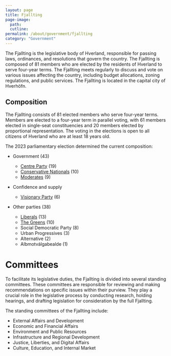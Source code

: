 ```yaml
---
layout: page
title: Fjallting
page-image: 
  path:  
  cutline: 
permalink: /about/government/fjallting
category: "Government"
---
```


The Fjallting is the legislative body of Hverland, responsible for passing laws, ordinances, and resolutions that govern the country. The Fjallting is composed of 81 members who are elected by the residents of Hverland to serve four-year terms. The Fjallting meets regularly to discuss and vote on various issues affecting the country, including budget allocations, zoning regulations, and public services. The Fjallting is located in the capital city of Hverhöfn.

## Composition

The Fjallting consists of 81 elected members who serve four-year terms. Members are elected to a four-year term in parallel voting, with 61 members elected in single-seat constituencies and 20 members elected by proportional representation. The voting in the elections is open to all citizens of Hverland who are at least 18 years old.

The 2023 parliamentary election determined the current composition:
* Government (43)
    * <a href="{{ '/about/centre' | relative_url }}">Centre Party</a> (19)
    * <a href="{{ '/about/conservatives' | relative_url }}">Conservative Nationals</a> (10)
    * <a href="{{ '/about/moderates' | relative_url }}">Moderates</a> (9)
* Confidence and supply
    * <a href="{{ '/about/visionary' | relative_url }}">Visionary Party</a> (6)

* Other parties (38)
    * <a href="{{ '/about/liberals' | relative_url }}">Liberals</a> (13)
    * <a href="{{ '/about/greens' | relative_url }}">The Greens</a> (10)
    * Social Democratic Party (8)
    * Urban Progressives (3)
    * Alternative (2)
    * Albmotválgabealde (1)

# Committees
To facilitate its legislative duties, the Fjallting is divided into several standing committees. These committees are responsible for reviewing and making recommendations on specific issues within their purview. They play a crucial role in the legislative process by conducting research, holding hearings, and drafting legislation for consideration by the full Fjallting.

The standing committees of the Fjallting include:
* External Affairs and Development
* Economic and Financial Affairs
*  Environment and Public Resources
* Infrastructure and Regional Development
* Justice, Liberties, and Digital Affairs
* Culture, Education, and Internal Market